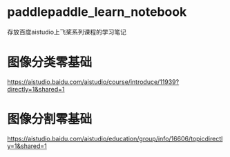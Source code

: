 # paddlepaddle_learn_notebook
存放百度aistudio上飞桨系列课程的学习笔记
# 图像分类零基础
https://aistudio.baidu.com/aistudio/course/introduce/11939?directly=1&shared=1
# 图像分割零基础
https://aistudio.baidu.com/aistudio/education/group/info/16606/topicdirectly=1&shared=1
